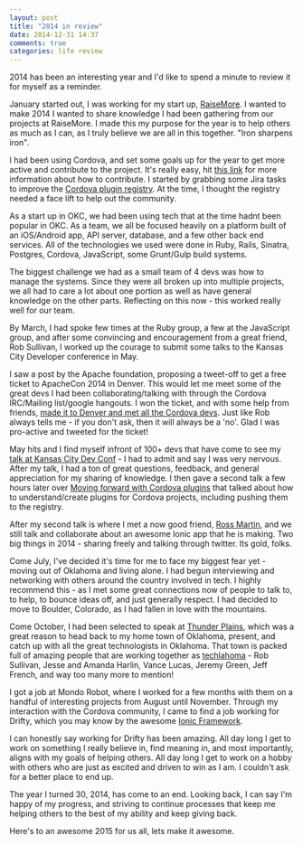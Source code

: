 ```yaml
---
layout: post
title: "2014 in review"
date: 2014-12-31 14:37
comments: true
categories: life review
---
```


2014 has been an interesting year and I'd like to spend a minute to review it for myself as a reminder.

January started out, I was working for my start up, [RaiseMore](http://raisemore.com). I wanted to make 2014 I wanted to share knowledge I had been gathering from our projects at RaiseMore. I made this my purpose for the year is to help others as much as I can, as I truly believe we are all in this together. "Iron sharpens iron".

I had been using Cordova, and set some goals up for the year to get more active and contribute to the project. It's really easy, hit [this link](http://wiki.apache.org/cordova/ContributorWorkflow) for more information about how to contribute. I started by grabbing some Jira tasks to improve the [Cordova plugin registry](http://plugins.cordova.io). At the time, I thought the registry needed a face lift to help out the community.

As a start up in OKC, we had been using tech that at the time hadnt been popular in OKC. As a team, we all be focused heavily on a platform built of an iOS/Android app, API server, database, and a few other back end services. All of the technologies we used were done in Ruby, Rails, Sinatra, Postgres, Cordova, JavaScript, some Grunt/Gulp build systems.

The biggest challenge we had as a small team of 4 devs was how to manage the systems. Since they were all broken up into multiple projects, we all had to care a lot about one portion as well as have general knowledge on the other parts. Reflecting on this now - this worked really well for our team.

By March, I had spoke few times at the Ruby group, a few at the JavaScript group, and after some convincing and encouragement from a great friend, Rob Sullivan, I worked up the courage to submit some talks to the Kansas City Developer conference in May.

I saw a post by the Apache foundation, proposing a tweet-off to get a free ticket to ApacheCon 2014 in Denver. This would let me meet some of the great devs I had been collaborating/talking with through the Cordova IRC/Mailing list/google hangouts. I won the ticket, and with some help from friends, [made it to Denver and met all the Cordova devs](http://jbavari.github.io/blog/2014/04/14/apachecon-2014/). Just like Rob always tells me - if you don't ask, then it will always be a 'no'. Glad I was pro-active and tweeted for the ticket!

May hits and I find myself infront of 100+ devs that have come to see my [talk at Kansas City Dev Conf](http://jbavari.github.io/blog/2014/05/16/kcdc-javascript-build-system-showdown/) - I had to admit and say I was very nervous. After my talk, I had a ton of great questions, feedback, and general appreciation for my sharing of knowledge. I then gave a second talk a few hours later over [Moving forward with Cordova plugins](http://jbavari.github.io/blog/2014/05/17/moving-forward-with-phonegap-slash-cordova-plugins/) that talked about how to understand/create plugins for Cordova projects, including pushing them to the registry.

After my second talk is where I met a now good friend, [Ross Martin](https://twitter.com/MountainDoofus), and we still talk and collaborate about an awesome Ionic app that he is making. Two big things in 2014 - sharing freely and talking through twitter. Its gold, folks.

Come July, I've decided it's time for me to face my biggest fear yet - moving out of Oklahoma and living alone. I had begun interviewing and networking with others around the country involved in tech. I highly recommend this - as I met some great connections now of people to talk to, to help, to bounce ideas off, and just generally respect. I had decided to move to Boulder, Colorado, as I had fallen in love with the mountains.

Come October, I had been selected to speak at [Thunder Plains](http://thunderplainsconf.com/), which was a great reason to head back to my home town of Oklahoma, present, and catch up with all the great technologists in Oklahoma. That town is packed full of amazing people that are working together as [techlahoma](http://techlahoma.org/) - Rob Sullivan, Jesse and Amanda Harlin, Vance Lucas, Jeremy Green, Jeff French, and way too many more to mention!

I got a job at Mondo Robot, where I worked for a few months with them on a handful of interesting projects from August until November. Through my interaction with the Cordova community, I came to find a job working for Drifty, which you may know by the awesome [Ionic Framework](http://ionicframework.com).

I can honestly say working for Drifty has been amazing. All day long I get to work on something I really believe in, find meaning in, and most importantly, aligns with my goals of helping others. All day long I get to work on a hobby with others who are just as excited and driven to win as I am. I couldn't ask for a better place to end up.

The year I turned 30, 2014, has come to an end. Looking back, I can say I'm happy of my progress, and striving to continue processes that keep me helping others to the best of my ability and keep giving back.

Here's to an awesome 2015 for us all, lets make it awesome.

